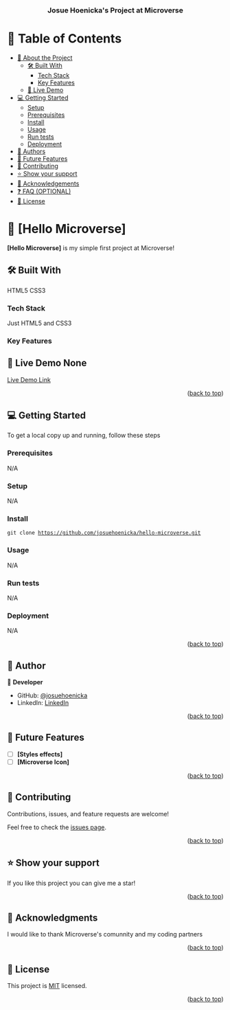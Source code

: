 <a name="readme-top"></a>

  <h3 align="center"><b>Josue Hoenicka's Project at Microverse</b></h3>

</div>

# 📗 Table of Contents

- [📖 About the Project](#about-project)
  - [🛠 Built With](#built-with)
    - [Tech Stack](#tech-stack)
    - [Key Features](#key-features)
  - [🚀 Live Demo](#live-demo)
- [💻 Getting Started](#getting-started)
  - [Setup](#setup)
  - [Prerequisites](#prerequisites)
  - [Install](#install)
  - [Usage](#usage)
  - [Run tests](#run-tests)
  - [Deployment](#deployment)
- [👥 Authors](#authors)
- [🔭 Future Features](#future-features)
- [🤝 Contributing](#contributing)
- [⭐️ Show your support](#support)
- [🙏 Acknowledgements](#acknowledgements)
- [❓ FAQ (OPTIONAL)](#faq)
- [📝 License](#license)

# 📖 [Hello Microverse] <a name="about-project"></a>

**[Hello Microverse]** is my simple first project at Microverse!

## 🛠 Built With 
<a name="built-with">HTML5</a>
<a name="built-with">CSS3</a>

### Tech Stack 
<a name="tech-stack">Just HTML5 and CSS3</a>

### Key Features <a name="key-features"></a>

## 🚀 Live Demo <a name="live-demo">None</a>

[Live Demo Link](https://github.com/josuehoenicka/firts-microverse-project#setup)

<p align="right">(<a href="#readme-top">back to top</a>)</p>

## 💻 Getting Started <a name="getting-started"></a>

To get a local copy up and running, follow these steps

### Prerequisites

N/A

### Setup

N/A

### Install

<code>git clone https://github.com/josuehoenicka/hello-microverse.git</code>

### Usage

N/A


### Run tests

N/A

### Deployment

N/A

<p align="right">(<a href="#readme-top">back to top</a>)</p>

## 👥 Author <a name="authors"></a>

👤 **Developer**

- GitHub: [@josuehoenicka](https://github.com/josuehoenicka)
- LinkedIn: [LinkedIn](https://www.linkedin.com/in/josuehoenicka/)

<p align="right">(<a href="#readme-top">back to top</a>)</p>


## 🔭 Future Features <a name="future-features"></a>

- [ ] **[Styles effects]**
- [ ] **[Microverse Icon]**

<p align="right">(<a href="#readme-top">back to top</a>)</p>

## 🤝 Contributing <a name="contributing"></a>

Contributions, issues, and feature requests are welcome!

Feel free to check the [issues page](../../issues/).

<p align="right">(<a href="#readme-top">back to top</a>)</p>


## ⭐️ Show your support <a name="support"></a>

If you like this project you can give me a star!

<p align="right">(<a href="#readme-top">back to top</a>)</p>

## 🙏 Acknowledgments <a name="acknowledgements"></a>

I would like to thank Microverse's comunnity and my coding partners

<p align="right">(<a href="#readme-top">back to top</a>)</p>

## 📝 License <a name="license"></a>

This project is [MIT](./LICENSE.md) licensed.

<p align="right">(<a href="#readme-top">back to top</a>)</p>
